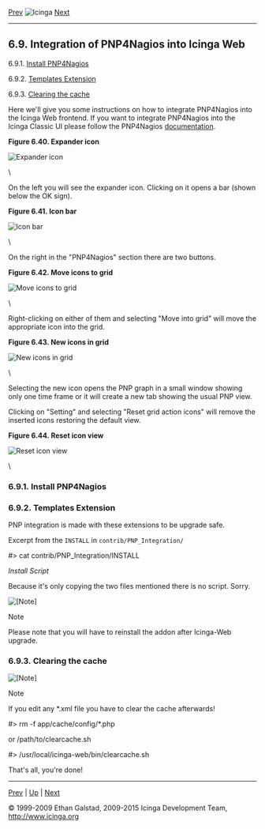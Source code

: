 [Prev](icinga-web-introduction.md) ![Icinga](../images/logofullsize.png "Icinga") [Next](ch07.md)

* * * * *

6.9. Integration of PNP4Nagios into Icinga Web
----------------------------------------------

6.9.1. [Install PNP4Nagios](icinga-web-pnp.md#installpnp)

6.9.2. [Templates Extension](icinga-web-pnp.md#templateextension)

6.9.3. [Clearing the cache](icinga-web-pnp.md#clearcache)

Here we'll give you some instructions on how to integrate PNP4Nagios
into the Icinga Web frontend. If you want to integrate PNP4Nagios into
the Icinga Classic UI please follow the PNP4Nagios
[documentation](http://docs.pnp4nagios.org/pnp-0.6/start).

**Figure 6.40. Expander icon**

![Expander icon](../images/icinga-web-exp_1.png)

\

On the left you will see the expander icon. Clicking on it opens a bar
(shown below the OK sign).

**Figure 6.41. Icon bar**

![Icon bar](../images/icinga-web-exp_2.png)

\

On the right in the "PNP4Nagios" section there are two buttons.

**Figure 6.42. Move icons to grid**

![Move icons to grid](../images/icinga-web-exp_3.png)

\

Right-clicking on either of them and selecting "Move into grid" will
move the appropriate icon into the grid.

**Figure 6.43. New icons in grid**

![New icons in grid](../images/icinga-web-exp_4.png)

\

Selecting the new icon opens the PNP graph in a small window showing
only one time frame or it will create a new tab showing the usual PNP
view.

Clicking on "Setting" and selecting "Reset grid action icons" will
remove the inserted icons restoring the default view.

**Figure 6.44. Reset icon view**

![Reset icon view](../images/icinga-web-exp_5.png)

\

### 6.9.1. Install PNP4Nagios












### 6.9.2. Templates Extension

PNP integration is made with these extensions to be upgrade safe.

Excerpt from the `INSTALL` in
`contrib/PNP_Integration/`

#> cat contrib/PNP_Integration/INSTALL

</code></pre>

*Install Script*

Because it's only copying the two files mentioned there is no script.
Sorry.

![[Note]](../images/note.png)

Note

Please note that you will have to reinstall the addon after Icinga-Web
upgrade.

### 6.9.3. Clearing the cache

![[Note]](../images/note.png)

Note

If you edit any \*.xml file you have to clear the cache afterwards!

#> rm -f app/cache/config/*.php
</code></pre>

or /path/to/clearcache.sh

#> /usr/local/icinga-web/bin/clearcache.sh
</code></pre>

That's all, you're done!

* * * * *

[Prev](icinga-web-introduction.md) | [Up](ch06.md) | [Next](ch07.md)






© 1999-2009 Ethan Galstad, 2009-2015 Icinga Development Team,
http://www.icinga.org
